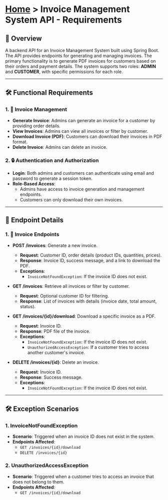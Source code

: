 # [Home](../../) > Invoice Management System API - Requirements

## 🌟 Overview
A backend API for an Invoice Management System built using Spring Boot. The API provides endpoints for generating and managing invoices. The primary functionality is to generate PDF invoices for customers based on their orders and payment details. The system supports two roles: **ADMIN** and **CUSTOMER**, with specific permissions for each role.

---

## 🛠️ Functional Requirements

### 1. 📄 Invoice Management
- **Generate Invoice**: Admins can generate an invoice for a customer by providing order details.
- **View Invoices**: Admins can view all invoices or filter by customer.
- **Download Invoice (PDF)**: Customers can download their invoices in PDF format.
- **Delete Invoice**: Admins can delete an invoice.

### 2. 🔒 Authentication and Authorization
- **Login**: Both admins and customers can authenticate using email and password to generate a session token.
- **Role-Based Access**: 
  - Admins have access to invoice generation and management endpoints.
  - Customers can only download their own invoices.

---

## 📌 Endpoint Details

### 1. 📄 Invoice Endpoints

- **POST /invoices**: Generate a new invoice.
  - **Request**: Customer ID, order details (product IDs, quantities, prices).
  - **Response**: Invoice ID, success message, and a link to download the PDF.
  - **Exceptions**: 
    - `InvoiceNotFoundException`: If the invoice ID does not exist.

- **GET /invoices**: Retrieve all invoices or filter by customer.
  - **Request**: Optional customer ID for filtering.
  - **Response**: List of invoices with details (invoice date, total amount, status).

- **GET /invoices/{id}/download**: Download a specific invoice as a PDF.
  - **Request**: Invoice ID.
  - **Response**: PDF file of the invoice.
  - **Exceptions**: 
    - `InvoiceNotFoundException`: If the invoice ID does not exist.
    - `UnauthorizedAccessException`: If a customer tries to access another customer's invoice.

- **DELETE /invoices/{id}**: Delete an invoice.
  - **Request**: Invoice ID.
  - **Response**: Success message.
  - **Exceptions**: 
    - `InvoiceNotFoundException`: If the invoice ID does not exist.

---

## 🛠️ Exception Scenarios

### 1. InvoiceNotFoundException
- **Scenario**: Triggered when an invoice ID does not exist in the system.
- **Endpoints Affected**: 
  - `GET /invoices/{id}/download`
  - `DELETE /invoices/{id}`

### 2. UnauthorizedAccessException
- **Scenario**: Triggered when a customer tries to access an invoice that does not belong to them.
- **Endpoints Affected**: 
  - `GET /invoices/{id}/download`